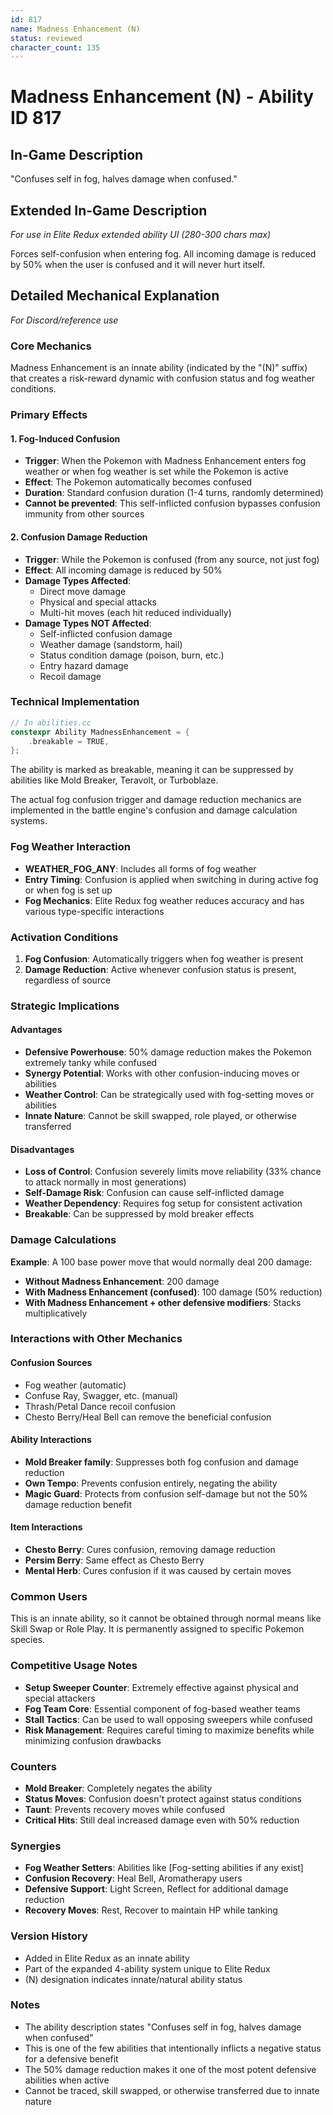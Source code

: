 ```yaml
---
id: 817
name: Madness Enhancement (N)
status: reviewed
character_count: 135
---
```


# Madness Enhancement (N) - Ability ID 817

## In-Game Description
"Confuses self in fog, halves damage when confused."

## Extended In-Game Description
*For use in Elite Redux extended ability UI (280-300 chars max)*

Forces self-confusion when entering fog. All incoming damage is reduced by 50% when the user is confused and it will never hurt itself.

## Detailed Mechanical Explanation
*For Discord/reference use*

### Core Mechanics
Madness Enhancement is an innate ability (indicated by the "(N)" suffix) that creates a risk-reward dynamic with confusion status and fog weather conditions.

### Primary Effects

#### 1. Fog-Induced Confusion
- **Trigger**: When the Pokemon with Madness Enhancement enters fog weather or when fog weather is set while the Pokemon is active
- **Effect**: The Pokemon automatically becomes confused
- **Duration**: Standard confusion duration (1-4 turns, randomly determined)
- **Cannot be prevented**: This self-inflicted confusion bypasses confusion immunity from other sources

#### 2. Confusion Damage Reduction
- **Trigger**: While the Pokemon is confused (from any source, not just fog)
- **Effect**: All incoming damage is reduced by 50%
- **Damage Types Affected**: 
  - Direct move damage
  - Physical and special attacks
  - Multi-hit moves (each hit reduced individually)
- **Damage Types NOT Affected**:
  - Self-inflicted confusion damage
  - Weather damage (sandstorm, hail)
  - Status condition damage (poison, burn, etc.)
  - Entry hazard damage
  - Recoil damage

### Technical Implementation
```c
// In abilities.cc
constexpr Ability MadnessEnhancement = {
    .breakable = TRUE,
};
```

The ability is marked as breakable, meaning it can be suppressed by abilities like Mold Breaker, Teravolt, or Turboblaze.

The actual fog confusion trigger and damage reduction mechanics are implemented in the battle engine's confusion and damage calculation systems.

### Fog Weather Interaction
- **WEATHER_FOG_ANY**: Includes all forms of fog weather
- **Entry Timing**: Confusion is applied when switching in during active fog or when fog is set up
- **Fog Mechanics**: Elite Redux fog weather reduces accuracy and has various type-specific interactions

### Activation Conditions
1. **Fog Confusion**: Automatically triggers when fog weather is present
2. **Damage Reduction**: Active whenever confusion status is present, regardless of source

### Strategic Implications

#### Advantages
- **Defensive Powerhouse**: 50% damage reduction makes the Pokemon extremely tanky while confused
- **Synergy Potential**: Works with other confusion-inducing moves or abilities
- **Weather Control**: Can be strategically used with fog-setting moves or abilities
- **Innate Nature**: Cannot be skill swapped, role played, or otherwise transferred

#### Disadvantages
- **Loss of Control**: Confusion severely limits move reliability (33% chance to attack normally in most generations)
- **Self-Damage Risk**: Confusion can cause self-inflicted damage
- **Weather Dependency**: Requires fog setup for consistent activation
- **Breakable**: Can be suppressed by mold breaker effects

### Damage Calculations
**Example**: A 100 base power move that would normally deal 200 damage:
- **Without Madness Enhancement**: 200 damage
- **With Madness Enhancement (confused)**: 100 damage (50% reduction)
- **With Madness Enhancement + other defensive modifiers**: Stacks multiplicatively

### Interactions with Other Mechanics

#### Confusion Sources
- Fog weather (automatic)
- Confuse Ray, Swagger, etc. (manual)
- Thrash/Petal Dance recoil confusion
- Chesto Berry/Heal Bell can remove the beneficial confusion

#### Ability Interactions
- **Mold Breaker family**: Suppresses both fog confusion and damage reduction
- **Own Tempo**: Prevents confusion entirely, negating the ability
- **Magic Guard**: Protects from confusion self-damage but not the 50% damage reduction benefit

#### Item Interactions
- **Chesto Berry**: Cures confusion, removing damage reduction
- **Persim Berry**: Same effect as Chesto Berry
- **Mental Herb**: Cures confusion if it was caused by certain moves

### Common Users
This is an innate ability, so it cannot be obtained through normal means like Skill Swap or Role Play. It is permanently assigned to specific Pokemon species.

### Competitive Usage Notes
- **Setup Sweeper Counter**: Extremely effective against physical and special attackers
- **Fog Team Core**: Essential component of fog-based weather teams
- **Stall Tactics**: Can be used to wall opposing sweepers while confused
- **Risk Management**: Requires careful timing to maximize benefits while minimizing confusion drawbacks

### Counters
- **Mold Breaker**: Completely negates the ability
- **Status Moves**: Confusion doesn't protect against status conditions
- **Taunt**: Prevents recovery moves while confused
- **Critical Hits**: Still deal increased damage even with 50% reduction

### Synergies
- **Fog Weather Setters**: Abilities like [Fog-setting abilities if any exist]
- **Confusion Recovery**: Heal Bell, Aromatherapy users
- **Defensive Support**: Light Screen, Reflect for additional damage reduction
- **Recovery Moves**: Rest, Recover to maintain HP while tanking

### Version History
- Added in Elite Redux as an innate ability
- Part of the expanded 4-ability system unique to Elite Redux
- (N) designation indicates innate/natural ability status

### Notes
- The ability description states "Confuses self in fog, halves damage when confused"
- This is one of the few abilities that intentionally inflicts a negative status for a defensive benefit
- The 50% damage reduction makes it one of the most potent defensive abilities when active
- Cannot be traced, skill swapped, or otherwise transferred due to innate nature